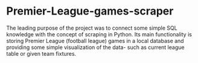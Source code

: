 # Premier-League-games-scraper
The leading purpose of the project was to connect some simple SQL knowledge with the concept of scraping in Python. 
Its main functionality is storing Premier League (football league) games in a local database and providing some simple visualization of the data- such as current league table or given team fixtures. 



